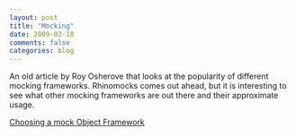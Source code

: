 ```yaml
---
layout: post
title: "Mocking"
date: 2009-02-10
comments: false
categories: blog
---
```


An old article by Roy Osherove that looks at the popularity of different mocking frameworks. Rhinomocks comes out ahead, but it is interesting to see what other mocking frameworks are out there and their approximate usage.

[Choosing a mock Object Framework](http://weblogs.asp.net/rosherove/archive/2007/04/26/choosing-a-mock-object-framework.aspx)
